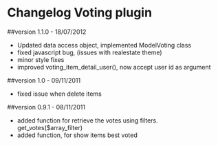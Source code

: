 Changelog Voting plugin 
=========================

##version 1.1.0 - 18/07/2012

* Updated data access object, implemented ModelVoting class
* fixed javascript bug, (issues with realestate theme)
* minor style fixes
* improved voting_item_detail_user(), now accept user id as argument

##version 1.0 - 09/11/2011

* fixed issue when delete items

##version 0.9.1 - 08/11/2011

* added function for retrieve the votes using filters. get_votes($array_filter)
* added function, for show items best voted 

